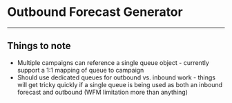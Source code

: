 # Outbound Forecast Generator

---

## Things to note

- Multiple campaigns can reference a single queue object - currently support a 1:1 mapping of queue to campaign
- Should use dedicated queues for outbound vs. inbound work - things will get tricky quickly if a single queue is being used as both an inbound forecast and outbound (WFM limitation more than anything)
